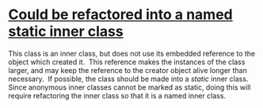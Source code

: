 # [Could be refactored into a named static inner class](https://spotbugs.readthedocs.io/en/latest/bugDescriptions.html#SIC_INNER_SHOULD_BE_STATIC_ANON)

 This class is an inner class, but does not use its embedded reference
  to the object which created it.  This reference makes the instances
  of the class larger, and may keep the reference to the creator object
  alive longer than necessary.  If possible, the class should be
  made into a _static_ inner class. Since anonymous inner
classes cannot be marked as static, doing this will require refactoring
the inner class so that it is a named inner class.